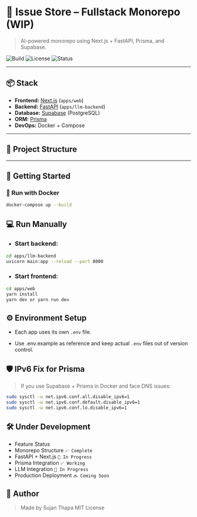 # 🧠 Issue Store – Fullstack Monorepo (WIP)

> AI-powered monorepo using Next.js + FastAPI, Prisma, and Supabase.

![Build](https://img.shields.io/badge/build-passing-brightgreen)
![License](https://img.shields.io/badge/license-MIT-blue)
![Status](https://img.shields.io/badge/status-in%20development-yellow)

---

## 📦 Stack

- **Frontend:** [Next.js](https://nextjs.org/) (`apps/web`)
- **Backend:** [FastAPI](https://fastapi.tiangolo.com/) (`apps/llm-backend`)
- **Database:** [Supabase](https://supabase.com/) (PostgreSQL)
- **ORM:** [Prisma](https://www.prisma.io/)
- **DevOps:** Docker + Compose

---

## 📁 Project Structure



---

## 🚀 Getting Started

### 🐳 Run with Docker

```bash
docker-compose up --build
```
## 💻 Run Manually
- ### Start backend:

```bash
cd apps/llm-backend
uvicorn main:app --reload --port 8000
```

- ### Start frontend:


```bash
cd apps/web
yarn install
yarn dev or yarn run dev
```

## ⚙️ Environment Setup
- Each app uses its own `.env` file.

- Use .env.example as reference and keep actual `.env` files out of version control.

## 🛡 IPv6 Fix for Prisma
> If you use Supabase + Prisma in Docker and face DNS issues:

```bash
sudo sysctl -w net.ipv6.conf.all.disable_ipv6=1
sudo sysctl -w net.ipv6.conf.default.disable_ipv6=1
sudo sysctl -w net.ipv6.conf.lo.disable_ipv6=1
```

## 🛠 Under Development
- Feature	Status
- Monorepo Structure `✅ Complete`
- FastAPI + Next.js	`🚧 In Progress`
- Prisma Integration `✅ Working`
- LLM Integration	`🚧 In Progress`
- Production Deployment	`🔜 Coming Soon`

## 👤 Author
> Made by Sujan Thapa
MIT License

